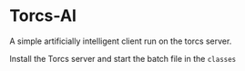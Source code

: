 # Torcs-AI
A simple artificially intelligent client run on the torcs server.


Install the Torcs server and start the batch file in the `classes`
